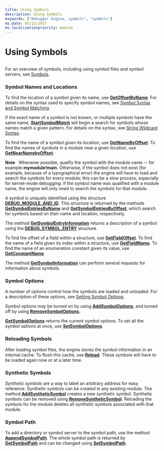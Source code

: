 ```yaml
---
title: Using Symbols
description: Using Symbols
keywords: ["Debugger Engine, symbols", "symbols"]
ms.date: 05/23/2017
ms.localizationpriority: medium
---
```


# Using Symbols


## <span id="ddk_symbols_dbx"></span><span id="DDK_SYMBOLS_DBX"></span>


For an overview of symbols, including using symbol files and symbol servers, see [Symbols](symbols.md).

### <span id="symbol_names_and_locations"></span><span id="SYMBOL_NAMES_AND_LOCATIONS"></span>Symbol Names and Locations

To find the location of a symbol given its name, use [**GetOffsetByName**](/windows-hardware/drivers/ddi/dbgeng/nf-dbgeng-idebugsymbols3-getoffsetbyname). For details on the syntax used to specify symbol names, see [Symbol Syntax and Symbol Matching](symbol-syntax-and-symbol-matching.md).

If the exact name of a symbol is not known, or multiple symbols have the same name, [**StartSymbolMatch**](/windows-hardware/drivers/ddi/dbgeng/nf-dbgeng-idebugsymbols3-startsymbolmatch) will begin a search for symbols whose names match a given pattern. For details on the syntax, see [String Wildcard Syntax](string-wildcard-syntax.md).

To find the name of a symbol given its location, use [**GetNameByOffset**](/windows-hardware/drivers/ddi/dbgeng/nf-dbgeng-idebugsymbols3-getnamebyoffset). To find the names of symbols in a module near a given location, use [**GetNearNamebyOffset**](/windows-hardware/drivers/ddi/dbgeng/nf-dbgeng-idebugsymbols3-getnearnamebyoffset).

**Note**   Whenever possible, qualify the symbol with the module name -- for example **mymodule!main**. Otherwise, if the symbol does not exist (for example, because of a typographical error) the engine will have to load and search the symbols for every module; this can be a slow process, especially for kernel-mode debugging. If the symbol name was qualified with a module name, the engine will only need to search the symbols for that module.

 

A symbol is uniquely identified using the structure [**DEBUG\_MODULE\_AND\_ID**](/windows-hardware/drivers/ddi/dbgeng/ns-dbgeng-_debug_module_and_id). This structure is returned by the methods [**GetSymbolEntriesByName**](/windows-hardware/drivers/ddi/dbgeng/nf-dbgeng-idebugsymbols3-getsymbolentriesbyname) and [**GetSymbolEntriesByOffset**](/windows-hardware/drivers/ddi/dbgeng/nf-dbgeng-idebugsymbols3-getsymbolentriesbyoffset), which search for symbols based on their name and location, respectively.

The method [**GetSymbolEntryInformation**](/windows-hardware/drivers/ddi/dbgeng/nf-dbgeng-idebugsymbols3-getsymbolentryinformation) returns a description of a symbol using the [**DEBUG\_SYMBOL\_ENTRY**](/windows-hardware/drivers/ddi/dbgeng/ns-dbgeng-_debug_symbol_entry) structure.

To find the offset of a field within a structure, use [**GetFieldOffset**](/windows-hardware/drivers/ddi/dbgeng/nf-dbgeng-idebugsymbols-getfieldoffset). To find the name of a field given its index within a structure, use [**GetFieldName**](/windows-hardware/drivers/ddi/dbgeng/nf-dbgeng-idebugsymbols3-getfieldname). To find the name of an enumeration constant given its value, use [**GetConstantName**](/windows-hardware/drivers/ddi/dbgeng/nf-dbgeng-idebugsymbols3-getconstantname).

The method [**GetSymbolInformation**](/windows-hardware/drivers/ddi/dbgeng/nf-dbgeng-idebugadvanced3-getsymbolinformation) can perform several requests for information about symbols.

### <span id="symbol_options"></span><span id="SYMBOL_OPTIONS"></span>Symbol Options

A number of options control how the symbols are loaded and unloaded. For a description of these options, see [Setting Symbol Options](symbol-options.md).

Symbol options may be turned on by using [**AddSymbolOptions**](/windows-hardware/drivers/ddi/dbgeng/nf-dbgeng-idebugsymbols3-addsymboloptions), and turned off by using [**RemoveSymbolOptions**](/windows-hardware/drivers/ddi/dbgeng/nf-dbgeng-idebugsymbols3-removesymboloptions).

[**GetSymbolOptions**](/windows-hardware/drivers/ddi/dbgeng/nf-dbgeng-idebugsymbols3-getsymboloptions) returns the current symbol options. To set all the symbol options at once, use [**SetSymbolOptions**](/windows-hardware/drivers/ddi/dbgeng/nf-dbgeng-idebugsymbols3-setsymboloptions).

### <span id="reloading_symbols"></span><span id="RELOADING_SYMBOLS"></span>Reloading Symbols

After loading symbol files, the engine stores the symbol information in an internal cache. To flush this cache, use [**Reload**](/windows-hardware/drivers/ddi/dbgeng/nf-dbgeng-idebugsymbols3-reload). These symbols will have to be loaded again now or at a later time.

### <span id="synthetic_symbols"></span><span id="SYNTHETIC_SYMBOLS"></span> Synthetic Symbols

*Synthetic symbols* are a way to label an arbitrary address for easy reference. Synthetic symbols can be created in any existing module. The method [**AddSyntheticSymbol**](/windows-hardware/drivers/ddi/dbgeng/nf-dbgeng-idebugsymbols3-addsyntheticsymbol) creates a new synthetic symbol. Synthetic symbols can be removed using [**RemoveSyntheticSymbol**](/windows-hardware/drivers/ddi/dbgeng/nf-dbgeng-idebugsymbols3-removesyntheticsymbol). Reloading the symbols for the module deletes all synthetic symbols associated with that module.

### <span id="symbol_path"></span><span id="SYMBOL_PATH"></span>Symbol Path

To add a directory or symbol server to the symbol path, use the method [**AppendSymbolPath**](/windows-hardware/drivers/ddi/dbgeng/nf-dbgeng-idebugsymbols3-appendsymbolpath). The whole symbol path is returned by [**GetSymbolPath**](/windows-hardware/drivers/ddi/dbgeng/nf-dbgeng-idebugsymbols3-getsymbolpath) and can be changed using [**SetSymbolPath**](/windows-hardware/drivers/ddi/dbgeng/nf-dbgeng-idebugsymbols3-setsymbolpath).

 

